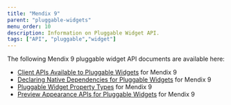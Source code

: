 ```yaml
---
title: "Mendix 9"
parent: "pluggable-widgets"
menu_order: 10
description: Information on Pluggable Widget API.
tags: ["API", "pluggable","widget"]
---
```


The following Mendix 9 pluggable widget API documents are available here:

* [Client APIs Available to Pluggable Widgets](/apidocs-mxsdk/apidocs/client-apis-for-pluggable-widgets) for Mendix 9
* [Declaring Native Dependencies for Pluggable Widgets](/apidocs-mxsdk/apidocs/pluggable-widgets/native-dependencies) for Mendix 9
* [Pluggable Widget Property Types](/apidocs-mxsdk/apidocs/property-types-pluggable-widgets) for Mendix 9
* [Preview Appearance APIs for Pluggable Widgets](/apidocs-mxsdk/apidocs/studio-apis-for-pluggable-widgets) for Mendix 9
